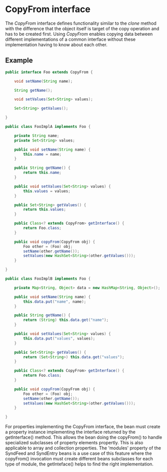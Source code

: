 # CopyFrom interface

The *CopyFrom* interface defines functionality similar to the *clone* method
with the difference that the object itself is target of the copy operation and
has to be created first. Using *CopyFrom* enables copying data between different
implementations of a common interface without these implementation having to
know about each other.

## Example
```java
public interface Foo extends CopyFrom {

	void setName(String name);

	String getName();

	void setValues(Set<String> values);

	Set<String> getValues();

}

public class FooImplA implements Foo {

	private String name;
	private Set<String> values;

	public void setName(String name) {
		this.name = name;
	}

	public String getName() {
		return this.name;
	}

	public void setValues(Set<String> values) {
		this.values = values;
	}

	public Set<String> getValues() {
		return this.values;
	}

	public Class<? extends CopyFrom> getInterface() {
		return Foo.class;
	}

	public void copyFrom(CopyFrom obj) {
		Foo other = (Foo) obj;
		setName(other.getName());
		setValues(new HashSet<String>(other.getValues()));
	}

}

public class FooImplB implements Foo {

    private Map<String, Object> data = new HashMap<String, Object>();

    public void setName(String name) {
        this.data.put("name", name);
    }

    public String getName() {
        return (String) this.data.get("name");
    }

    public void setValues(Set<String> values) {
        this.data.put("values", values);
    }

	public Set<String> getValues() {
        return (Set<String>) this.data.get("values");
    }

    public Class<? extends CopyFrom> getInterface() {
        return Foo.class;
    }

    public void copyFrom(CopyFrom obj) {
        Foo other = (Foo) obj;
        setName(other.getName());
        setValues(new HashSet<String>(other.getValues()));
    }

}
```

For properties implementing the CopyFrom interface, the bean must create a
property instance implementing the interface returned by the getInterface()
method. This allows the bean doing the copyFrom() to handle specialized
subclasses of property elements propertly. This is also applicable to array and
collection properties. The 'modules' property of the SyndFeed and SyndEntry
beans is a use case of this feature where the copyFrom() invocation must create
different beans subclasses for each type of module, the getInteface() helps to
find the right implementation.
